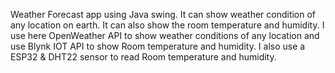 Weather Forecast app using Java swing. It can show weather condition of any location on earth. It can also show the room temperature and humidity.
I use here OpenWeather API to show weather conditions of any location and use Blynk IOT API to show Room temperature and humidity.
I also use a ESP32 & DHT22 sensor to read Room temperature and humidity.

